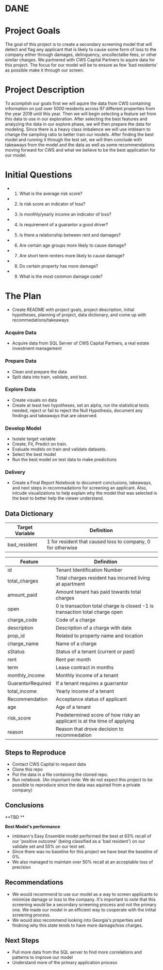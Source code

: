 # DANE

# Project Goals

The goal of this project is to create a secondary screening model that will detect and flag any applicant that is likely to cause some form of loss to the company either through damages, delinquency, uncollectalbe fees, or other similar charges. We partnered with CWS Capital Partners to aquire data for this project. The focus for our model will be to ensure as few 'bad residents' as possible make it through our screen.

# Project Description

To acomplish our goals first we will aquire the data from CWS containing information on just over 5000 residents across 97 different properties from the year 2018 until this year. Then we will begin selecting a feature set from this data to use in our exploration. After selecting the best features and analyzing the data in our explore phase, we will then prepare the data for modeling. Since there is a heavy class imbalence we will use imblearn to change the sampling ratio to better train our models. After finding the best model and running it through the test set, we will then conclude with takeaways from the model and the data as well as some recommendations moving forward for CWS and what we believe to be the best application for our model.

# Initial Questions
- 1. What is the average risk score?
- 2. Is risk score an indicator of loss?
- 3. Is monthly/yearly income an indicator of loss?
- 4. Is requirement of a guarantor a good driver?
- 5. Is there a relationship between rent and damages?
- 6. Are certain age groups more likely to cause damage?
- 7. Are short term renters more likely to cause damage?
- 8. Do certain property has more damage?
- 9. What is the most common damage code?


# The Plan

 - Create README with project goals, project description, initial hypotheses, planning of project, data dictionary, and come up with recommedations/takeaways

### Acquire Data
 - Acquire data from SQL Server of CWS Capital Partners, a real estate investment management
### Prepare Data

 - Clean and prepare the data 
 - Split data into train, validate, and test.
 
### Explore Data

- Create visuals on data 
- Create at least two hypotheses, set an alpha, run the statistical tests needed, reject or fail to reject the Null Hypothesis, document any findings and takeaways that are observed.

### Develop Model

 - Isolate target variable
 - Create, Fit, Predict on train.
 - Evaluate models on train and validate datasets.
 - Select the best model
 - Run the best model on test data to make predictions
 
### Delivery  
 - Create a Final Report Notebook to document conclusions, takeaways, and next steps in recommadations for screening an applicant. Also, inlcude visualizations to help explain why the model that was selected is the best to better help the viewer understand. 


## Data Dictionary


| Target Variable |     Definition     |
| --------------- | ------------------ |
|      bad_resident    | 1 for resident that caused loss to company, 0 for otherwise |

| Feature  | Definition |
| ------------- | ------------- |
| id | Tenant Identification Number |
| total_charges | Total charges resident has incurred living at apartment   |
| amount_paid | Amount tenant has paid towards total charges |
| open |  0 is transaction total charge is closed -1 is transaction total charge open|
| charge_code | Code of a charge  |
| description | Description of a charge with date|
| prop_id | Related to property name and location  |
| charge_name | Name of a charge  |
| sStatus | Status of a tenant (current or past) |
| rent | Rent per month |
| term | Lease contract in months |  
| monthly_income | Monthly income of a tenant |
| GuarantorRequired | If a tenant requires a guarrantor |
| total_income | Yearly income of a tenant |
| Recommendation | Acceptance status of applicant |
| age | Age of a tenant |
| risk_score | Predetermined score of how risky an applicant is at the time of applying |
| reason | Reason that drove decision to recommedation |



## Steps to Reproduce

- Contact CWS Capital to request data
- Clone this repo
- Put the data in a file containing the cloned repo.
- Run notebook.
(An important note: We do not expect this project to be possible to reproduce since the data was aquired from a private company)

## Conclusions

**TBD **


 
**Best Model's performance**
- imblearn's Easy Ensemble model performed the best at 63% recall of our 'positive outcome' (being classified as a 'bad resident') on our validate set and 55% on our test set.
- Since there was no baseline for this project we have beat the baseline of 0%.
- We also managed to maintain over 50% recall at an acceptable loss of precision

## Recommendations
- We would recommend to use our model as a way to screen applicants to minimize damage or loss to the company. It's important to note that this screening would be a secondary screening process and not the primary one. We made our model in an efficient way to cooperate with the intital screening process.
- We would also recommend looking into Georgia's properties and findning why this state tends to have more damage/loss charges.

## Next Steps

- Pull more data from the SQL server to find more correlations and patterns to improve our model
- Understand more of the primary application process
